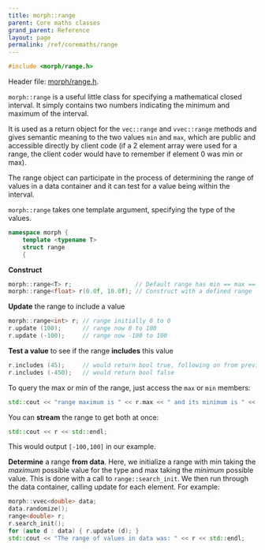 ```yaml
---
title: morph::range
parent: Core maths classes
grand_parent: Reference
layout: page
permalink: /ref/coremaths/range
---
```

```c++
#include <morph/range.h>
```
Header file: [morph/range.h](https://github.com/ABRG-Models/morphologica/blob/main/morph/range.h).

`morph::range` is a useful little class for specifying a mathematical closed interval. It simply contains two numbers indicating the minimum and maximum of the interval.

It is used as a return object for the `vec::range` and `vvec::range` methods and gives semantic meaning to the two values `min` and `max`, which are public and accessible directly by client code (if a 2 element array were used for a range, the client coder would have to remember if element 0 was min or max).

The range object can participate in the process of determining the range of values in a data container and it can test for a value being within the interval.

`morph::range` takes one template argument, specifying the type of the values.
```c++
namespace morph {
    template <typename T>
    struct range
    {
```

**Construct**
```c++
morph::range<T> r;                  // Default range has min == max == T{0}
morph::range<float> r(0.0f, 10.0f); // Construct with a defined range
```

**Update** the range to include a value
```c++
morph::range<int> r; // range initially 0 to 0
r.update (100);      // range now 0 to 100
r.update (-100);     // range now -100 to 100
```

**Test a value** to see if the range **includes** this value
```c++
r.includes (45);     // would return bool true, following on from previous example
r.includes (-450);   // would return bool false
```
To query the max or min of the range, just access the `max` or `min` members:
```c++
std::cout << "range maximum is " << r.max << " and its minimum is " << r.min << std::endl;
```

You can **stream** the range to get both at once:
```c++
std::cout << r << std::endl;
```
This would output `[-100,100]` in our example.

**Determine** a range **from data**. Here, we initialize a range with min taking the *maximum* possible value for the type and max taking the *minimum* possible value. This is done with a call to `range::search_init`. We then run through the data container, calling update for each element. For example:

```c++
morph::vvec<double> data;
data.randomize();
range<double> r;
r.search_init();
for (auto d : data) { r.update (d); }
std::cout << "The range of values in data was: " << r << std::endl;
```
